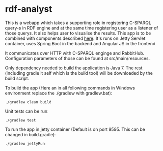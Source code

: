 # rdf-analyst

This is a webapp which takes a supporting role in registering C-SPARQL query-s in RDF engine and at the same time registering user as a listener of those querys. It also helps user to visualise the results.
This app is to be combined with components described [here](https://github.com/a71993/csparqlpush).
It's runs on Jetty Servlet container, uses Spring Boot in the backend and Angular JS in the frontend.

It communicates over HTTP with C-SPARQL enginge and RabbitHub. Configuration parameters of those can be found at src/main/resources.

Only dependency needed to build the application is Java 7. The rest (including gradle it self which is the build tool) will be downloaded by the build script.

To build the app (Here an in all following commands in Windows environment replace the ./gradlew with gradlew.bat):

`./gradlew clean build`

Unit tests can be run:

`./gradlew test`

To run the app in jetty container (Default is on port 9595. This can be changed in build.gradle):

`./gradlew jettyRun`
